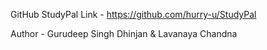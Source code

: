 GitHub StudyPal Link - https://github.com/hurry-u/StudyPal

Author -  Gurudeep Singh Dhinjan & Lavanaya Chandna


